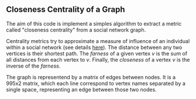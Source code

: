 ## Closeness Centrality of a Graph

The aim of this code is implement a simples algorithm to extract a metric called "closeness centrality" from a social network graph.


Centrality metrics try to approximate a measure of influence of an individual within a social network (see details [here](https://en.wikipedia.org/wiki/Centrality)). The distance between any two vertices is their shortest path. The *farness* of a given vertex *v* is the sum of all distances from each vertex to *v*. Finally, the *closeness* of a vertex *v* is the inverse of the *farness*. 

The graph is representend by a matrix of edges between nodes. It is a 995x2 matrix, which each line correspond to vertex names separated by a single space, representing an edge between those two nodes.

